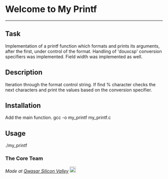 # Welcome to My Printf
***

## Task
Implementation of a printf function which formats and prints its arguments, after the first, under control of the format.
 Handling of 'douxcsp' conversion specifiers was implemented. Field width was implemented as well.

## Description
Iteration through the format control string. If find % character checks the next characters and print the values based on the conversion specifier.

## Installation
Add the main function.
gcc -o my_printf my_printf.c

## Usage
./my_printf

### The Core Team


<span><i>Made at <a href='https://qwasar.io'>Qwasar Silicon Valley</a></i></span>
<span><img alt='Qwasar Silicon Valley Logo' src='https://storage.googleapis.com/qwasar-public/qwasar-logo_50x50.png' width='20px'></span>
